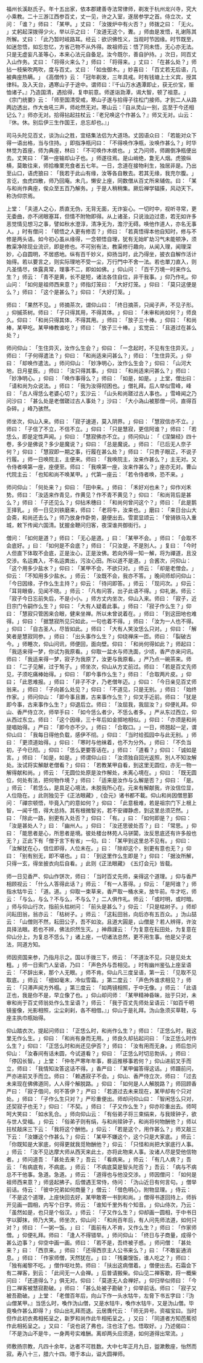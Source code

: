福州长溪赵氏子。年十五出家，依本郡建善寺法常律师，剃发于杭州龙兴寺，究大小乘教。二十三游江西参百丈，丈一见，许之入室，遂居参学之首。侍立次，丈问：​「谁？​」师曰：​「某甲。​」丈曰：​「汝拨炉中有火否？​」师拨之曰：​「无火。​」丈躬起深拨得少火，举以示之曰：​「汝道无这个，聻。​」师由是发悟，礼谢陈其所解。丈曰：​「此乃暂时岐路耳。经云：欲识佛性义，当观时节因缘。时节既至，如迷忽悟，如忘忽忆，方省己物不从外得。故祖师云：悟了同未悟，无心亦无法。只是无虚妄凡圣等心，本来心法元自备足。汝今既尔，善自护持。​」次日，同百丈入山作务。丈曰：​「将得火来么？​」师曰：​「将得来。​」丈曰：​「在甚么处？​」师拈一枝柴吹两吹，度与百丈。丈曰：​「如虫御木。​」妙喜曰：​「百丈若无后语，几被典座热瞒。​」​《高僧传》云：​「冠年剃发，三年具戒。时有钱塘上士义宾，授其律科。及入天台，遇寒山子于途中。谓师曰：『千山万水遇潭即止，获无价宝，赈恤诸子。』乃造国清，遇拾得，复申前意。师遂诣泐潭，谒大智，顿了祖意。​」​《宗门统要》云：​「师至国清受戒，寒山子遂与拾得子往松门接师。才到二人从路两边透出，作大虫吼三声，师屹然无对。寒山云：『自从灵山一别，迄至于今还相记么？』师亦无对。拾得拈起拄杖云：『老兄唤这个作甚么？』师又无对。山云：『休。休。别后伊三生作国王，总忘却也。』」

司马头陀见百丈，谈沩山之胜，宜结集法侣为大道场。丈因语众曰：​「若能对众下得一语出格，当与住持。​」即指净瓶问曰：​「不得唤作净瓶，汝唤作甚么？​」时华林觉为首座，师为典座，林曰：​「不可唤作木槟也。​」丈乃问师，师踢倒净瓶便出去。丈笑曰：​「第一座输却山子也。​」师遂往焉。是山峭绝，夐无人烟。虎狼纵横，莫敢往来，师拾橡栗充食者五七年。一日，念道在接物利生，独居非是。乃出至山口，语虎狼曰：​「我若于此山有缘，汝等各自散去。若其无缘，我充尔腹。​」言讫，虫虎四散，师乃回庵。未几，懒安上座，同数僧从百丈所来辅佐。曰：​「某与和尚作典座，俟众至五百乃解务。​」于是人稍稍集。厥后禅学辐揍，风动天下。称沩仰宗焉。

上堂：​「夫道人之心，质直无伪，无背无面，无诈妄心。一切时中，视听寻常，更无委曲，亦不闭眼塞耳，但情不附物即得。从上诸圣，只说浊边过患，若无如许多恶觉情见想习之事，譬如秋水澄淳，清净无为，澹泞无碍。唤他作道人，亦名无事人。​」时有僧问：​「顿悟之人更有修否？​」师曰：​「若真悟得本他自知时，修与不修是两头语。如今初心虽从缘得，一念顿悟自理，犹有无始旷劫习气未能顿净，须教渠净除现业流识，即是修也。不可别有法，教渠修行趣向，从闻入理，闻理深妙，心自圆明，不居惑地。纵有百千妙义，抑扬当时，此乃得坐，披衣自解作活计始得。若以要言之，则实际理地不受一尘，万行門中不舍一法。若也單刀直入，则凡圣情尽，体露真常，理事不二，即如如佛。​」仰山问：​「百千万境一时来作么生？​」师云：​「青不是黄，长不是短，诸法各住自位，非干我事。​」仰乃作礼。仰山问：​「如何是祖师西来意？​」师指灯笼曰：​「大好灯笼。​」仰曰：​「莫只这便是么？​」师曰：​「这个是甚么？​」仰曰：​「大好灯笼。​」

师曰：​「果然不见。​」师摘茶次，谓仰山曰：​「终日摘茶，只闻子声，不见子形。​」仰摵茶树。师曰：​「子只得其用，不得其体。​」仰曰：​「未审和尚如何？​」师良久。仰曰：​「和尚只得其体，不得其用。​」师曰：​「放子三十棒。​」仰曰：​「和尚棒，某甲吃。某甲棒教谁吃？​」师曰：​「放子三十棒。​」玄觉云：​「且道过在甚么处？​」

师问仰山：​「生住异灭，汝作么生会？​」仰曰：​「一念起时，不见有生住异灭。​」师曰：​「子何得遣法？​」仰曰：​「和尚适来问甚么？​」师曰：​「生住异灭。​」仰曰：​「却唤作遣法。​」师问仰山：​「妙净明心，汝作么生会？​」仰曰：​「山河大地，日月星辰。​」师曰：​「汝只得其事。​」仰曰：​「和尚适来问甚么？​」师曰：​「妙净明心。​」仰曰：​「唤作事得么？​」师曰：​「如是，如是。​」上堂，僧出曰：​「请和尚为众说法。​」师曰：​「我为汝得彻困也。​」僧礼拜。后人举似雪峰，峰曰：​「古人得恁么老婆心切？​」玄沙云：​「山头和尚蹉过古人事也。​」雪峰闻之乃问沙曰：​「甚么处是老僧蹉过古人事处？​」沙曰：​「大小溈山被那僧一问，直得百杂碎。​」峰乃骇然。

师坐次，仰山入来。师曰：​「寂子速道，莫入阴界。​」仰曰：​「慧寂信亦不立。​」师曰：​「子信了不立，不信不立。​」仰曰：​「只是慧寂，更信阿谁？​」师曰：​「若恁么，即是定性声闻。​」仰曰：​「慧寂佛亦不立。​」师问仰山：​「​《涅槃经》四十卷，多少是佛说？多少是魔说？​」仰曰：​「总是魔说。​」师曰：​「已后无人奈子何？​」仰曰：​「慧寂即一期之事，行履在甚么处？​」师曰：​「只贵子眼正，不说子行履。​」师一日唤院主，主便来。师曰：​「我唤院主，汝来作甚么？​」主无对。又令侍者唤第一座，座便至。师曰：​「我唤第一座，汝来作甚么？​」座亦无对。曹山代院主云：​「也知和尚不唤某甲。​」代第一座云：​「若令侍者唤，恐不来。​」

师问仰山：​「何处来？​」仰曰：​「田中来。​」师曰：​「禾好刈也未？​」仰作刈禾势。师曰：​「汝适来作青见，作黄见？作不青不黄见？​」仰曰：​「和尚背后是甚么？​」师曰：​「子还见么？​」仰拈禾穗曰：​「和尚何曾问这个？​」师曰：​「此是鹅王择乳。​」师一日见刘铁磨来，师曰：​「老将牛，汝来也。​」磨曰：​「来日台山大会斋，和尚还去么？​」师乃放身作卧势，磨便出去。雪窦显颂云：​「曾骑铁马入重城，敕下传闻六国清。犹握金鞭问归客，夜深谁共御街行。​」

僧问：​「如何是道？​」师曰：​「无心是道。​」曰：​「某甲不会。​」师曰：​「会取不会底好。​」曰：​「如何是不会底？​」师曰：​「只汝是，不是別人。​」复曰：​「今时人但直下体取不会底，正是汝心，正是汝佛。若向外得一知一解，将为禪道，且没交涉。名运粪入，不名运粪出，污汝心田。所以道不是道。​」合酱次，问仰山：​「这个用多少盐水？​」仰曰：​「某甲不会，不欲只对。​」师云：​「却是老僧会。​」仰云：​「不知用多少盐水。​」师云：​「汝既不会，我亦不答。​」晚间师却问仰山：​「今日因缘，子作么生主持？​」仰云：​「待问即答。​」师云：​「现问次。​」仰云：​「耳背眼昏，见闻不晓。​」师云：​「凡有问答，出子此语不得。​」仰礼谢。师云：​「寂子今日忘前失后，不是小小。​」师方丈内坐次，仰山入来。师曰：​「寂子，近日宗门令嗣作么生？​」仰曰：​「大有人疑着此事。​」师曰：​「寂子作么生？​」仰曰：​「慧寂只管困来合眼，健来坐禅。所以未曾说着在。​」师曰：​「到这田地也难得。​」仰曰：​「据慧寂所见只如此，一句也着不得。​」师曰：​「汝为一人也不得。​」仰曰：​「自古圣人，尽皆如此。​」师曰：​「大有人笑汝恁么只对。​」仰曰：​「解笑者是慧寂同参。​」师曰：​「出头事作么生？​」仰绕禅床一匝。师曰：​「裂破古今。​」师睡次，仰山问讯，师便回，面向壁。仰曰：​「和尚何得如此？​」师起曰：​「我适来得一梦，你试为我原看。​」仰取一盆水与师洗面，少顷，香严亦来问讯。师曰：​「我适来得一梦，寂子为我原了，汝更与我原看。​」严乃点一碗茶来。师曰：​「二子见解，过于鹙子。​」师坐次，仰山从方丈前过。师曰：​「若是百丈先师见，子须吃痛棒始得。​」仰曰：​「即今事作么生？​」师曰：​「合取两片皮。​」仰曰；​「此恩难报。​」师曰：​「非子不才，乃老僧年迈。​」仰曰：​「今日亲见百丈师翁来。​」师曰：​「子向甚么处见？​」仰曰：​「不道见，只是无别。​」师曰：​「始终作家。​」师问仰山：​「即今事且置，古来事作么生？​」仰叉手近前。师曰：​「犹是即今事，古来事作么生？​」仰退后立。师曰：​「汝屈我，我屈汝？​」仰便礼拜。仰山、香严侍立次，师举手曰：​「如今恁么者少，不恁么者多。​」严从东过西立，仰从西过东立。师曰：​「这个因缘，三十年后如金掷地相似。​」仰曰：​「亦须是和尚提唱始得。​」严曰：​「即今亦不少。​」师曰：​「合取口。​」一日，师翘起一足，谓仰山曰：​「我每日得他负载，感伊不彻。​」仰曰：​「当时给孤园中与此无别。​」师曰：​「更须道始得。​」仰曰：​「寒时与他袜着，也不为分外。​」师曰：​「不负当初，子今已彻。​」仰曰：​「恁么更要答话在。​」师曰：​「道看？​」仰曰：​「诚如是言。​」师曰：​「如是，如是。​」师谓仰山曰：​「汝须独自回光返照，別人不知汝解处。汝试将实解献老僧看？​」仰曰：​「若教某甲自看，到这里无圆位，亦无一物一解得献和尚。​」师云：​「无圆位处原是汝作解处，未离心境在。​」仰曰：​「既无圆位，何处有法，把何物作境？​」师曰：​「适来是汝作与么解是否？​」仰曰：​「是。​」师云：​「若恁么，是具足心境法，未脱我所心在。元来有解献我，许汝信位显，人位隐在。​」此则独见于《正法眼藏》,《会元》诸书都不載。仰山和尚因僧思鄞问：​「禪宗顿悟，毕竟入门的意如何？​」仰曰：​「此意极难，若是祖宗门下上根上智，一闻千悟，得大总持。其有根微智劣，若不安禪静虑，到这里总须茫然。​」曰：​「除此一路，别更有入处否？​」仰曰：​「有。​」曰：​「如何即是？​」仰曰：​「汝是甚处人？​」曰：​「幽州人。​」仰曰：​「汝还思彼处否？​」曰：​「常思。​」仰曰：​「能思者是心，所思者是境。彼处楼台林苑人马骈闐，汝反思底还有许多般也无？​」正此下有「僧于言下有省」一句。曰：​「某甲到这里总不见有。​」仰曰：​「汝解犹在心，信位即得，人位未在。​」曰：​「除却这个，别更有意也无？​」仰曰：​「别有别无，即不堪也。​」曰：​「到这里作么生即是？​」仰曰：​「据汝所解，只得一玄，得坐披衣向后自看。​」此则《正法眼藏》​《五灯会元》皆载。

师一日见香严、仰山作饼次，师曰：​「当时百丈先师，亲得这个道理。​」仰与香严相顾视云：​「什么人答得此话？​」师云：​「有一人答得。​」仰云：​「是阿谁？​」师指水牯牛云：​「道。道。​」仰取一束草来，香严取一桶水来，放牛前。牛才吃，师云：​「与么，与么？不与么，不与么？​」二人俱作礼。师云：​「或时明，或时暗。​」师与仰山行次，指前头枯树问：​「前头是甚么？​」仰云：​「只是枯树子。​」师却问耘田翁，翁亦云：​「枯树子。​」师云：​「这耘田翁，向后亦有五百众。​」沩山喆云：​「山僧则不然，耘田公子，吾不如汝。且道大圓是，山僧是？若人辨得，许汝具择法眼。若也不辨，佛法炽然生灭。​」神鼎謹云：​「为复意在耘田处，为复意在仰山分上，为复总不恁么？​」诸上座，一切诸法总然，更不用生事。他是父子说法，同道方知。

师因资国来参，乃指月示之。国以手拨三下，师云：​「不道汝不见，只是见处太粗。​」师一日索门人呈语，乃曰：​「声色外与吾相见。​」时有幽州鉴弘上座呈语云：​「不辞出来，那个人无眼。​」师不肯。仰山凡三度呈语，第一云：​「见取不见取底。​」师云：​「细如毫末，冷似雪霜。​」第二度云：​「声色外谁求相见？​」师云：​「只滞声闻方外榻。​」第三度云：​「如两镜相照，于中无像。​」师云：​「此语正也，我是你不是，早立像了也。​」仰山却问师：​「某甲精神昏昧，拙于只对，未审和尚于百丈师翁处作么生呈语？​」师云：​「我于百丈先师处呈语云：『如百千明镜鉴像，光影相照，尘尘刹刹，各不相借。』」仰山于是礼拜。沩山急须买草鞋，与座主执巾瓶始得。

仰山踏衣次，提起问师曰：​「正恁么时，和尚作么生？​」师曰：​「正恁么时，我这里无作么生。​」仰曰：​「和尚有身而无用。​」师良久却拈起问曰：​「汝正恁么时作么生？​」仰曰：​「正恁么时和尚还见伊否？​」师曰：​「汝有用而无身。​」师后忽问仰山：​「汝春间有话未圆，今试道看？​」仰曰：​「正恁么时切忌勃诉。​」师曰：​「停囚长智。​」上堂：​「仲冬严寒年年事，晷运推移事若何？​」仰山进前叉手而立，师曰：​「我情知汝答这话不得。​」香严曰：​「某甲偏答得这话。​」师蹑前问，严亦进前叉手而立。师曰：​「赖遇寂子不会。​」仰山、香严侍立次，师曰：​「过去未来现在佛佛道同，人人得个解脱路。​」仰曰：​「如何是人人解脱路？​」师回顾香严曰：​「寂子借问，何不答伊？​」严曰：​「若道过去未来现在，某甲却有个只对处。​」师曰：​「子作么生只对？​」严珍重便出。师却问仰山曰：​「智闲恁么只对，还契寂子也无？​」仰曰：​「不契。​」师曰：​「子又作么生？​」仰亦珍重出去。师呵呵大笑曰：​「如水乳合。​」师向仰山云：​「有俗弟子将三束绢来，与我赎钟子，欲与世人受福。​」仰云：​「俗弟子则有绢，与和尚赎钟子，和尚将何物酬他？​」师以拄杖敲床三下云：​「我将这个酬他。​」仰云：​「若是这个，用作甚么？​」师又敲三下云：​「汝嫌这个作甚么？​」仰云：​「某甲不嫌这个，这个只是大家底。​」师云：​「你既知是大家底，何得更就我觅物酬他？​」仰云：​「只怪和尚把大家底行人事。​」师云：​「汝不见达摩大师从西天来此土，亦将此物来人事。汝诸人尽是受他信物者。​」师问道吾：​「甚处去来？​」吾云：​「看病来。​」师云：​「有几人病？​」吾云：​「有病底有，不病底。​」师云：​「不病底莫是智头陀否？​」吾云：​「病与不病总不干他事。急道。急道。​」师云：​「道得也与他没交涉。​」师因僧问：​「如何是祖师西来意？​」师竖起拂子。后僧遇王常侍，侍问：​「沩山近日有何言句。​」僧举前话。侍云：​「彼中兄弟如何商量？​」僧云：​「借色明心，附物显理。​」侍云：​「不是这个道理，上座快回去好，某甲敢寄一书到和尚。​」僧得书遂回持上，师拆开见画一圆相，内写个日字。师云：​「谁知千里外有个知音。​」仰山侍次，乃云：​「虽然如是，也只是个俗汉。​」师云：​「子又作么生？​」仰却画一圆相，于中书日字以脚抹，师乃大笑。师坐次，仰山问：​「和尚百年后，有人问先师法道，如何只对？​」师曰：​「一粥一饭。​」曰：​「面前有人不肯，又作么生？​」师曰：​「作家师僧。​」仰便礼拜。师曰：​「逢人不得错举。​」师问仰山：​「终日与子商量，成得个甚么边事？​」仰空中画一画。师曰：​「若不是，吾终被子惑。​」师问僧：​「甚处来？​」曰：​「西京来。​」师曰：​「还得西京主人公书来么？​」曰：​「不敢妄通消息。​」师曰：​「作家师僧，天然犹在。​」曰：​「残羹馊饭，谁人吃之？​」师曰：​「独有阇黎不吃。​」僧作呕吐势。师曰：​「扶出这病僧着。​」僧便出去。石霜会下有二禅客，到云：​「此间无一人会禅。​」后普请搬柴。仰山见二禅客歇，将一概柴问曰：​「还道得么？​」俱无对。仰曰：​「莫道无人会禅好。​」仰归举似师曰：​「今日二禅客被慧寂勘破。​」师曰：​「甚么处被子勘破？​」仰举前话。师曰：​「寂子又被吾勘破。​」上堂：​「老僧百年后，向山下作一头水牯牛，左脅下书五字曰：『沩山僧某甲。』当恁么时，喚作沩山僧，又是水牯牛，喚作水牯牛，又是沩山僧。毕竟喚作甚么即得？​」仰山出礼拜而退。云居膺代云：​「师无异号。资福宝曰。当时但作此初衣弗相拓呈之，新罗和尚作此牛相拓呈之。​」又曰：​「同道者方知芭蕉彻作此相拓呈之。​」又曰：​「说也说了弗也，注也注了也。悟取好。​」乃述偈曰：​「不是沩山不是牛，一身两号实难酬。离却两头应须道，如何道得出常流。​」

师敷扬宗教，凡四十余年，达者不可胜数。大中七年正月九日，盥漱敷座，怡然而寂。寿八十三，腊六十四。塔于本山，谥大圆禅师。